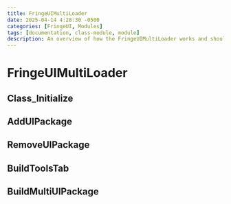 ```yaml
---
title: FringeUIMultiLoader
date: 2025-04-14 4:28:30 -0500
categories: [FringeUI, Modules]
tags: [documentation, class-module, module]
description: An overview of how the FringeUIMultiLoader works and should be used.
---
```


# FringeUIMultiLoader

## Class_Initialize

## AddUIPackage

## RemoveUIPackage

## BuildToolsTab

## BuildMultiUIPackage
